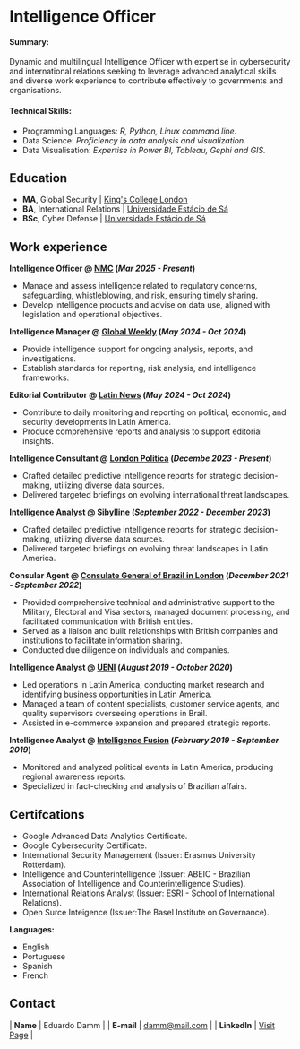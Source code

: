 # Intelligence Officer

#### Summary: 
Dynamic and multilingual Intelligence Officer with expertise in cybersecurity and international relations seeking to leverage advanced analytical skills and diverse work experience to contribute effectively to governments and organisations. 


#### Technical Skills:

- Programming Languages: _R, Python, Linux command line._
- Data Science: _Proficiency in data analysis and visualization._
- Data Visualisation: _Expertise in Power BI, Tableau, Gephi and GIS._

  
## Education
- **MA**, Global Security | <a href="https://www.kcl.ac.uk/" target="_blank">King's College London</a>	  		
- **BA**, International Relations | <a href="https://estacio.br/" target="_blank">Universidade Estácio de Sá</a>			        		
- **BSc**, Cyber Defense | <a href="https://estacio.br/" target="_blank">Universidade Estácio de Sá</a>

## Work experience 
**Intelligence Officer @ <a href="https://nmc.org.uk" target="_blank">NMC</a> (_Mar 2025 - Present_)**
- Manage and assess intelligence related to regulatory concerns, safeguarding, whistleblowing, and risk, ensuring timely sharing.
- Develop intelligence products and advise on data use, aligned with legislation and operational objectives.

**Intelligence Manager @ <a href="https://global-weekly.com" target="_blank">Global Weekly</a> (_May 2024 - Oct 2024_)**
- Provide intelligence support for ongoing analysis, reports, and investigations.
- Establish standards for reporting, risk analysis, and intelligence frameworks.

**Editorial Contributor @ <a href="https://www.latinnews.com/" target="_blank">Latin News</a> (_May 2024 - Oct 2024_)**
- Contribute to daily monitoring and reporting on political, economic, and security developments in Latin America.
- Produce comprehensive reports and analysis to support editorial insights. 

**Intelligence Consultant @ <a href="https://londonpolitica.com" target="_blank">London Politica</a> (_Decembe 2023 - Present_)**
- Crafted detailed predictive intelligence reports for strategic decision-making, utilizing diverse data sources.
- Delivered targeted briefings on evolving international threat landscapes. 
 
**Intelligence Analyst @ <a href="https://www.sibylline.co.uk" target="_blank">Sibylline</a> (_September 2022 - December 2023_)**
- Crafted detailed predictive intelligence reports for strategic decision-making, utilizing diverse data sources.
- Delivered targeted briefings on evolving threat landscapes in Latin America.

**Consular Agent @ <a href="https://www.gov.br/mre/pt-br/consulado-londres/consulate-general" target="_blank">Consulate General of Brazil in London</a> (_December 2021 - September 2022_)**
- Provided comprehensive technical and administrative support to the Military, Electoral and Visa sectors, managed document processing, and facilitated communication with British entities.
- Served as a liaison and built relationships with British companies and institutions to facilitate information sharing.
- Conducted due diligence on individuals and companies.
 
**Intelligence Analyst @ <a href="https://www.ueni.com" target="_blank">UENI</a> (_August 2019 - October 2020_)**
- Led operations in Latin America, conducting market research and identifying business opportunities in Latin America.
- Managed a team of content specialists, customer service agents, and quality supervisors overseeing operations in Brail.
- Assisted in e-commerce expansion and prepared strategic reports.

**Intelligence Analyst @ <a href="https://www.intelligencefusion.co.uk" target="_blank">Intelligence Fusion</a> (_February 2019 - September 2019_)**
- Monitored and analyzed political events in Latin America, producing regional awareness reports.
- Specialized in fact-checking and analysis of Brazilian affairs.


## Certifcations
- Google Advanced Data Analytics Certificate.
- Google Cybersecurity Certificate.
- International Security Management (Issuer: Erasmus University Rotterdam).
- Intelligence and Counterintelligence (Issuer: ABEIC - Brazilian Association of Intelligence and Counterintelligence Studies).
- International Relations Analyst (Issuer: ESRI - School of International Relations).
- Open Surce Inteigence (Issuer:The Basel Institute on Governance).

**Languages:**
  
- English
- Portuguese
- Spanish
- French 

## Contact

| **Name**   | Eduardo Damm | 
| **E-mail**   | <a href="mailto:damm@mail.com">damm@mail.com</a> | 
| **LinkedIn**   | <a href="https://www.linkedin.com/in/eduardodamm/" target="_blank">Visit Page</a> | 
